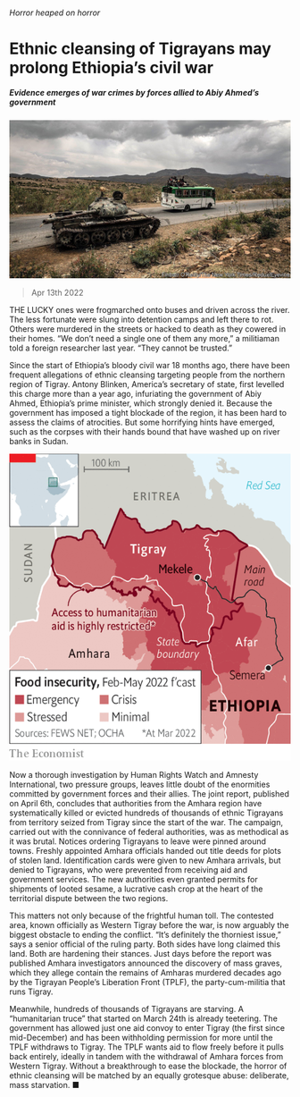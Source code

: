 ###### Horror heaped on horror

# Ethnic cleansing of Tigrayans may prolong Ethiopia’s civil war 

##### Evidence emerges of war crimes by forces allied to Abiy Ahmed’s government 

![image](images/20220416_map503.jpg) 

> Apr 13th 2022 

THE LUCKY ones were frogmarched onto buses and driven across the river. The less fortunate were slung into detention camps and left there to rot. Others were murdered in the streets or hacked to death as they cowered in their homes. “We don’t need a single one of them any more,” a militiaman told a foreign researcher last year. “They cannot be trusted.”

Since the start of Ethiopia’s bloody civil war 18 months ago, there have been frequent allegations of ethnic cleansing targeting people from the northern region of Tigray. Antony Blinken, America’s secretary of state, first levelled this charge more than a year ago, infuriating the government of Abiy Ahmed, Ethiopia’s prime minister, which strongly denied it. Because the government has imposed a tight blockade of the region, it has been hard to assess the claims of atrocities. But some horrifying hints have emerged, such as the corpses with their hands bound that have washed up on river banks in Sudan.

![image](images/20220416_MAM602.png) 


Now a thorough investigation by Human Rights Watch and Amnesty International, two pressure groups, leaves little doubt of the enormities committed by government forces and their allies. The joint report, published on April 6th, concludes that authorities from the Amhara region have systematically killed or evicted hundreds of thousands of ethnic Tigrayans from territory seized from Tigray since the start of the war. The campaign, carried out with the connivance of federal authorities, was as methodical as it was brutal. Notices ordering Tigrayans to leave were pinned around towns. Freshly appointed Amhara officials handed out title deeds for plots of stolen land. Identification cards were given to new Amhara arrivals, but denied to Tigrayans, who were prevented from receiving aid and government services. The new authorities even granted permits for shipments of looted sesame, a lucrative cash crop at the heart of the territorial dispute between the two regions.

This matters not only because of the frightful human toll. The contested area, known officially as Western Tigray before the war, is now arguably the biggest obstacle to ending the conflict. “It’s definitely the thorniest issue,” says a senior official of the ruling party. Both sides have long claimed this land. Both are hardening their stances. Just days before the report was published Amhara investigators announced the discovery of mass graves, which they allege contain the remains of Amharas murdered decades ago by the Tigrayan People’s Liberation Front (TPLF), the party-cum-militia that runs Tigray.

Meanwhile, hundreds of thousands of Tigrayans are starving. A “humanitarian truce” that started on March 24th is already teetering. The government has allowed just one aid convoy to enter Tigray (the first since mid-December) and has been withholding permission for more until the TPLF withdraws to Tigray. The TPLF wants aid to flow freely before it pulls back entirely, ideally in tandem with the withdrawal of Amhara forces from Western Tigray. Without a breakthrough to ease the blockade, the horror of ethnic cleansing will be matched by an equally grotesque abuse: deliberate, mass starvation. ■

